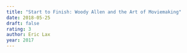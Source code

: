 ```yaml
---
title: "Start to Finish: Woody Allen and the Art of Moviemaking"
date: 2018-05-25
draft: false
rating: 3
author: Eric Lax
year: 2017
---
```

